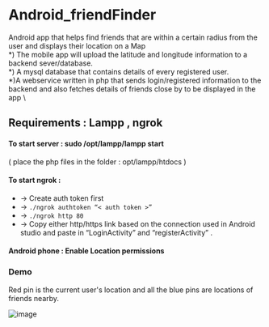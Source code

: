 # Android_friendFinder
Android app that helps find friends that are within a certain radius from the user and displays their location on a Map \
*) The mobile app will upload the latitude and longitude information to a backend sever/database. \
*) A mysql database that contains details of every registered user.\
*)A webservice written in php that sends login/registered information to the backend and also fetches details of friends close by to be displayed in the app \

## Requirements : Lampp , ngrok

#### To start server : sudo /opt/lampp/lampp start
( place the php files in the folder : opt/lampp/htdocs )

#### To start ngrok : 
- -> Create auth token first
- -> ` ./ngrok authtoken “< auth token >” ` 
- -> ` ./ngrok http 80 `
- -> Copy either http/https link based on the connection used in Android studio
and paste in “LoginActivity” and “registerActivity” . 
#### Android phone : Enable Location permissions

### Demo
Red pin is the current user's location and all the blue pins are locations of friends nearby.

![image](https://user-images.githubusercontent.com/37677121/45931847-bbd6dc00-bf41-11e8-95c7-49b95802ea5c.png)
